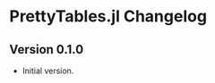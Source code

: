 PrettyTables.jl Changelog
=========================

Version 0.1.0
-------------

- Initial version.
